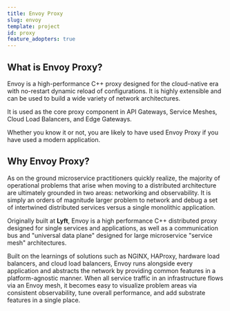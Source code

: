 ```yaml
---
title: Envoy Proxy
slug: envoy
template: project
id: proxy
feature_adopters: true
---
```


## What is Envoy Proxy?

Envoy is a high-performance C++ proxy designed for the cloud-native era with no-restart dynamic reload of configurations. It is highly extensible and can be used to build a wide variety of network architectures.

It is used as the core proxy component in API Gateways, Service Meshes, Cloud Load Balancers, and Edge Gateways.

Whether you know it or not, you are likely to have used Envoy Proxy if you have used a modern application.


## Why Envoy Proxy?

As on the ground microservice practitioners quickly realize, the majority of operational problems that arise when moving to a distributed architecture are ultimately grounded in two areas: networking and observability. It is simply an orders of magnitude larger problem to network and debug a set of intertwined distributed services versus a single monolithic application.

Originally built at **Lyft**, Envoy is a high performance C++ distributed proxy designed for single services and applications, as well as a communication bus and "universal data plane" designed for large microservice "service mesh" architectures.

Built on the learnings of solutions such as NGINX, HAProxy, hardware load balancers, and cloud load balancers, Envoy runs alongside every application and abstracts the network by providing common features in a platform-agnostic manner. When all service traffic in an infrastructure flows via an Envoy mesh, it becomes easy to visualize problem areas via consistent observability, tune overall performance, and add substrate features in a single place.
